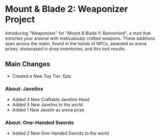 # Mount & Blade 2: Weaponizer Project 
Introducing "Weaponizer" for "Mount & Blade II: Bannerlord", a mod that enriches your arsenal with meticulously crafted weapons. 
These additions span across the realm, found in the hands of NPCs, awarded as arena prizes, showcased in shop inventories, and thin loot results. 

## Main Changes ##
- Created a New Top Tier: Epic

### About: Javelins ###
- Added 3 New Craftable Javelins Head
- Added 5 New Javelins to the world
- Added 1 New Javelin as arena prize

### About: One-Handed Swords ###
- Added 2 New One-Handed Swords to the world